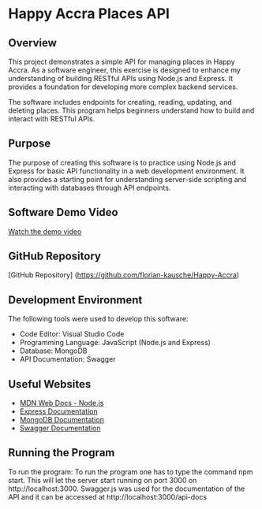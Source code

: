 # Happy Accra Places API

## Overview
This project demonstrates a simple API for managing places in Happy Accra. As a software engineer, this exercise is designed to enhance my understanding of building RESTful APIs using Node.js and Express. It provides a foundation for developing more complex backend services.

The software includes endpoints for creating, reading, updating, and deleting places. This program helps beginners understand how to build and interact with RESTful APIs.

## Purpose
The purpose of creating this software is to practice using Node.js and Express for basic API functionality in a web development environment. It also provides a starting point for understanding server-side scripting and interacting with databases through API endpoints.

## Software Demo Video
[Watch the demo video](https://link-to-your-video.com)

## GitHub Repository
[GitHub Repository] (https://github.com/florian-kausche/Happy-Accra)

## Development Environment
The following tools were used to develop this software:
- Code Editor: Visual Studio Code
- Programming Language: JavaScript (Node.js and Express)
- Database: MongoDB
- API Documentation: Swagger

## Useful Websites
- [MDN Web Docs - Node.js](https://developer.mozilla.org/en-US/docs/Learn/Server-side/Node_server_without_framework)
- [Express Documentation](https://expressjs.com/)
- [MongoDB Documentation](https://docs.mongodb.com/)
- [Swagger Documentation](https://swagger.io/docs/)

## Running the Program
To run the program:
To run the program one has to type the command npm start. This will let the server start running on port 3000 on http://localhost:3000. Swagger.js was used for the documentation of the API and it can be accessed at http://localhost:3000/api-docs